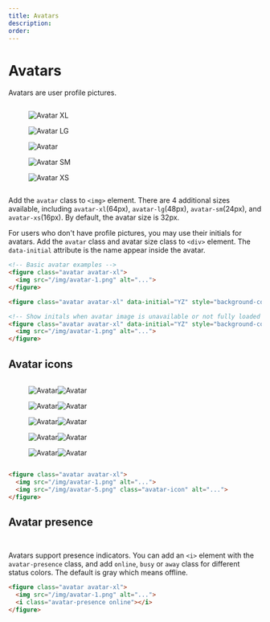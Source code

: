 ```yaml
---
title: Avatars
description: 
order: 
---
```


# Avatars

Avatars are user profile pictures. 

 
<div class="docs-demo columns">
  <div class="column col-6 col-xs-12">
    <figure class="avatar avatar-xl mr-2"><img src="/img/avatar-1.png" alt="Avatar XL"></figure>
    <figure class="avatar avatar-lg mr-2"><img src="/img/avatar-2.png" alt="Avatar LG"></figure>
    <figure class="avatar mr-2"><img src="/img/avatar-3.png" alt="Avatar"></figure>
    <figure class="avatar avatar-sm mr-2"><img src="/img/avatar-4.png" alt="Avatar SM"></figure>
    <figure class="avatar avatar-xs mr-2"><img src="/img/avatar-5.png" alt="Avatar XS"></figure>
  </div>
  <div class="column col-6 col-xs-12">
    <figure class="avatar avatar-xl mr-2" data-initial="YZ"></figure>
    <figure class="avatar avatar-lg mr-2" data-initial="YZ"></figure>
    <figure class="avatar mr-2" data-initial="YZ"></figure>
    <figure class="avatar avatar-sm mr-2" data-initial="YZ"></figure>
    <figure class="avatar avatar-xs mr-2" data-initial="YZ"></figure>
  </div>
</div>

Add the `avatar` class to `<img>` element. There are 4 additional sizes available, including `avatar-xl`(64px), `avatar-lg`(48px), `avatar-sm`(24px), and `avatar-xs`(16px). By default, the avatar size is 32px.

 For users who don't have profile pictures, you may use their initials for avatars. Add the `avatar` class and avatar size class to `<div>` element. The `data-initial` attribute is the name appear inside the avatar.

```html
<!-- Basic avatar examples -->
<figure class="avatar avatar-xl">
  <img src="/img/avatar-1.png" alt="...">
</figure>

<figure class="avatar avatar-xl" data-initial="YZ" style="background-color: #5755d9;"></figure>

<!-- Show initals when avatar image is unavailable or not fully loaded -->
<figure class="avatar avatar-xl" data-initial="YZ" style="background-color: #5755d9;">
  <img src="/img/avatar-1.png" alt="...">
</figure>

```

## Avatar icons

 
<div class="docs-demo columns">
  <div class="column col-6 col-xs-12">
    <figure class="avatar avatar-xl mr-2"><img src="/img/avatar-1.png" alt="Avatar"><img class="avatar-icon" src="/img/avatar-2.png" alt="Avatar"></figure>
    <figure class="avatar avatar-lg mr-2"><img src="/img/avatar-2.png" alt="Avatar"><img class="avatar-icon" src="/img/avatar-3.png" alt="Avatar"></figure>
    <figure class="avatar mr-2"><img src="/img/avatar-3.png" alt="Avatar"><img class="avatar-icon" src="/img/avatar-4.png" alt="Avatar"></figure>
    <figure class="avatar avatar-sm mr-2"><img src="/img/avatar-4.png" alt="Avatar"><img class="avatar-icon" src="/img/avatar-5.png" alt="Avatar"></figure>
    <figure class="avatar avatar-xs"><img src="/img/avatar-5.png" alt="Avatar"><img class="avatar-icon" src="/img/avatar-1.png" alt="Avatar"></figure>
  </div>
</div>

```html
<figure class="avatar avatar-xl">
  <img src="/img/avatar-1.png" alt="...">
  <img src="/img/avatar-5.png" class="avatar-icon" alt="...">
</figure>

```

## Avatar presence

 
<div class="docs-demo columns">
  <div class="column col-6 col-xs-12">
    <figure class="avatar avatar-xl mr-2" data-initial="YZ"><i class="avatar-presence online"></i></figure>
    <figure class="avatar avatar-lg mr-2" data-initial="YZ"><i class="avatar-presence busy"></i></figure>
    <figure class="avatar mr-2" data-initial="YZ"><i class="avatar-presence away"></i></figure>
    <figure class="avatar avatar-sm mr-2" data-initial="YZ"><i class="avatar-presence offline"></i></figure>
    <figure class="avatar avatar-xs mr-2" data-initial="YZ"><i class="avatar-presence online"></i></figure>
  </div>
</div>

 Avatars support presence indicators. You can add an `<i>` element with the `avatar-presence` class, and add `online`, `busy` or `away` class for different status colors. The default is gray which means offline.

```html
<figure class="avatar avatar-xl">
  <img src="/img/avatar-1.png" alt="...">
  <i class="avatar-presence online"></i>
</figure>
```